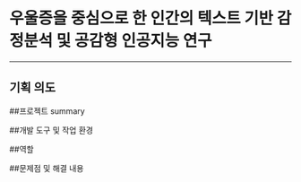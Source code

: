 # 우울증을 중심으로 한 인간의 텍스트 기반 감정분석 및 공감형 인공지능 연구


***

## 기획 의도

##프로젝트 summary

##개발 도구 및 작업 환경


##역할

##문제점 및 해결 내용


